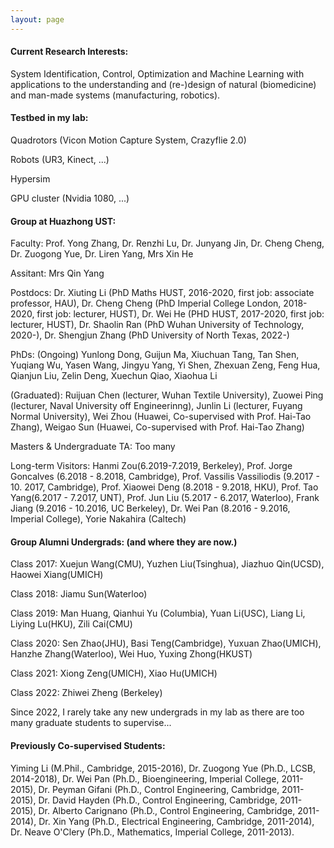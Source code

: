 ```yaml
---
layout: page
---
```


#### Current Research Interests: 

System Identification, Control, Optimization and Machine Learning with applications to the understanding and (re-)design of natural (biomedicine) and man-made systems (manufacturing, robotics). 


#### Testbed in my lab:

Quadrotors (Vicon Motion Capture System, Crazyflie 2.0)

Robots (UR3, Kinect, ...)

Hypersim 

GPU cluster (Nvidia 1080, ...)

#### Group at Huazhong UST: 

Faculty: Prof. Yong Zhang, Dr. Renzhi Lu, Dr. Junyang Jin, Dr. Cheng Cheng, Dr. Zuogong Yue, Dr. Liren Yang, Mrs Xin He

Assitant: Mrs Qin Yang

Postdocs: Dr. Xiuting Li (PhD Maths HUST, 2016-2020, first job: associate professor, HAU), Dr. Cheng Cheng (PhD Imperial College London, 2018-2020, first job: lecturer, HUST), Dr. Wei He (PHD HUST, 2017-2020, first job: lecturer, HUST),  Dr. Shaolin Ran (PhD Wuhan University of Technology, 2020-), Dr. Shengjun Zhang (PhD University of North Texas, 2022-)

PhDs:  (Ongoing) Yunlong Dong, Guijun Ma, Xiuchuan Tang, Tan Shen, Yuqiang Wu, Yasen Wang, Jingyu Yang, Yi Shen, Zhexuan Zeng, Feng Hua, Qianjun Liu, Zelin Deng, Xuechun Qiao, Xiaohua Li

(Graduated): Ruijuan Chen (lecturer, Wuhan Textile University), Zuowei Ping (lecturer, Naval University off Engineerinng), Junlin Li (lecturer, Fuyang Normal University), Wei Zhou (Huawei, Co-supervised with  Prof. Hai-Tao Zhang), Weigao Sun (Huawei, Co-supervised with Prof. Hai-Tao Zhang)

Masters & Undergraduate TA: Too many

Long-term Visitors: Hanmi Zou(6.2019-7.2019, Berkeley), Prof. Jorge Goncalves (6.2018 - 8.2018, Cambridge), Prof. Vassilis Vassiliodis (9.2017 - 10. 2017, Cambridge), Prof. Xiaowei Deng (8.2018 - 9.2018, HKU), Prof. Tao Yang(6.2017 - 7.2017, UNT), Prof. Jun Liu (5.2017 - 6.2017, Waterloo), Frank Jiang (9.2016 - 10.2016, UC Berkeley), Dr. Wei Pan (8.2016 - 9.2016, Imperial College), Yorie Nakahira (Caltech)

#### Group Alumni Undergrads: (and where they are now.)

Class 2017: Xuejun Wang(CMU), Yuzhen Liu(Tsinghua), Jiazhuo Qin(UCSD), Haowei Xiang(UMICH)

Class 2018: Jiamu Sun(Waterloo)

Class 2019: Man Huang, Qianhui Yu (Columbia), Yuan Li(USC), Liang Li, Liying Lu(HKU), Zili Cai(CMU) 

Class 2020: Sen Zhao(JHU), Basi Teng(Cambridge), Yuxuan Zhao(UMICH), Hanzhe Zhang(Waterloo), Wei Huo, Yuxing Zhong(HKUST)

Class 2021: Xiong Zeng(UMICH), Xiao Hu(UMICH)

Class 2022: Zhiwei Zheng (Berkeley)

Since 2022, I rarely take any new undergrads in my lab as there are too many graduate students to supervise... 

#### Previously Co-supervised Students: 

Yiming Li (M.Phil., Cambridge, 2015-2016), Dr. Zuogong Yue (Ph.D., LCSB, 2014-2018), Dr. Wei Pan (Ph.D., Bioengineering, Imperial College, 2011-2015), Dr. Peyman Gifani (Ph.D., Control Engineering, Cambridge, 2011-2015), Dr. David Hayden (Ph.D., Control Engineering, Cambridge, 2011-2015), Dr. Alberto Carignano (Ph.D., Control Engineering, Cambridge, 2011-2014), Dr. Xin Yang (Ph.D., Electrical Engineering, Cambridge, 2011-2014), Dr. Neave O'Clery (Ph.D., Mathematics, Imperial College, 2011-2013).





